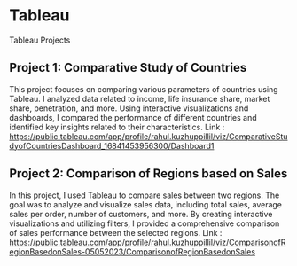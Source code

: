 # Tableau
 Tableau Projects


## Project 1: Comparative Study of Countries

This project focuses on comparing various parameters of countries using Tableau. I analyzed data related to income, life insurance share, market share, penetration, and more. Using interactive visualizations and dashboards, I compared the performance of different countries and identified key insights related to their characteristics.
Link : https://public.tableau.com/app/profile/rahul.kuzhuppillil/viz/ComparativeStudyofCountriesDashboard_16841453956300/Dashboard1

## Project 2: Comparison of Regions based on Sales

In this project, I used Tableau to compare sales between two regions. The goal was to analyze and visualize sales data, including total sales, average sales per order, number of customers, and more. By creating interactive visualizations and utilizing filters, I provided a comprehensive comparison of sales performance between the selected regions.
Link : https://public.tableau.com/app/profile/rahul.kuzhuppillil/viz/ComparisonofRegionBasedonSales-05052023/ComparisonofRegionBasedonSales
